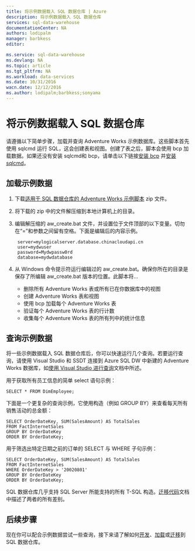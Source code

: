 ```yaml
---
title: 将示例数据载入 SQL 数据仓库 | Azure
description: 将示例数据载入 SQL 数据仓库
services: sql-data-warehouse
documentationCenter: NA
authors: lodipalm
manager: barbkess
editor: 

ms.service: sql-data-warehouse
ms.devlang: NA
ms.topic: article
ms.tgt_pltfrm: NA
ms.workload: data-services
ms.date: 10/31/2016
wacn.date: 12/12/2016
ms.author: lodipalm;barbkess;sonyama
---
```


# 将示例数据载入 SQL 数据仓库
请遵循以下简单步骤，加载并查询 Adventure Works 示例数据库。这些脚本首先使用 sqlcmd 运行 SQL，这会创建表和视图。创建了表之后，脚本会使用 bcp 加载数据。如果还没有安装 sqlcmd和 bcp，请单击以下链接[安装 bcp][install bcp] 并[安装 sqlcmd][install sqlcmd]。

## 加载示例数据
1. 下载[适用于 SQL 数据仓库的 Adventure Works 示例脚本][Adventure Works Sample Scripts for SQL Data Warehouse] zip 文件。
2. 将下载的 zip 中的文件解压缩到本地计算机上的目录。
3. 编辑解压缩的 aw\_create.bat 文件，并设置位于文件顶部的以下变量。切勿在“=”和参数之间留有空格。下面是编辑后的内容示例。

        server=mylogicalserver.database.chinacloudapi.cn
        user=mydwuser
        password=Mydwpassw0rd
        database=mydwdatabase

4. 从 Windows 命令提示符运行编辑过的 aw\_create.bat。确保你所在的目录是保存了所编辑 aw\_create.bat 版本的位置。此脚本将...

    * 删除所有 Adventure Works 表或所有已在你数据库中的视图
    * 创建 Adventure Works 表和视图
    * 使用 bcp 加载每个 Adventure Works 表
    * 验证每个 Adventure Works 表的行计数
    * 收集每个 Adventure Works 表的所有列中的统计信息

## 查询示例数据
将一些示例数据载入 SQL 数据仓库后，你可以快速运行几个查询。若要运行查询，请使用 Visual Studio 和 SSDT 连接到 Azure SQL DW 中新建的 Adventure Works 数据库，如[使用 Visual Studio 进行查询][query with Visual Studio]文档中所述。

用于获取所有员工信息的简单 select 语句示例：

    SELECT * FROM DimEmployee;

下面是一个更复杂的查询示例，它使用构造（例如 GROUP BY）来查看每天所有销售活动的总金额：

    SELECT OrderDateKey, SUM(SalesAmount) AS TotalSales
    FROM FactInternetSales
    GROUP BY OrderDateKey
    ORDER BY OrderDateKey;

用于筛选出特定日期之前的订单的 SELECT 与 WHERE 子句示例：

    SELECT OrderDateKey, SUM(SalesAmount) AS TotalSales
    FROM FactInternetSales
    WHERE OrderDateKey > '20020801'
    GROUP BY OrderDateKey
    ORDER BY OrderDateKey;

SQL 数据仓库几乎支持 SQL Server 所能支持的所有 T-SQL 构造。[迁移代码][migrate code]文档中描述了两者的所有差别。

## 后续步骤
现在你可以配合示例数据尝试一些查询，接下来请了解如何[开发][develop]、[加载][load]或[迁移][migrate]到 SQL 数据仓库。

<!--Image references-->

<!--Article references-->
[migrate]: ./sql-data-warehouse-overview-migrate.md
[develop]: ./sql-data-warehouse-overview-develop.md
[load]: ./sql-data-warehouse-overview-load.md
[query with Visual Studio]: ./sql-data-warehouse-query-visual-studio.md
[migrate code]: ./sql-data-warehouse-migrate-code.md
[install bcp]: ./sql-data-warehouse-load-with-bcp.md
[install sqlcmd]: ./sql-data-warehouse-get-started-connect-sqlcmd.md

<!--Other Web references-->

[Adventure Works Sample Scripts for SQL Data Warehouse]: https://migrhoststorage.blob.core.windows.net/sqldwsample/AdventureWorksSQLDW2012.zip

<!---HONumber=Mooncake_1205_2016-->